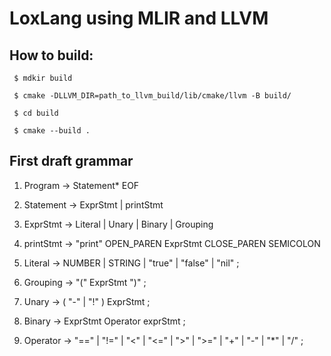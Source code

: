 # LoxLang using MLIR and LLVM

## How to build:

``` $ mdkir build```

``` $ cmake -DLLVM_DIR=path_to_llvm_build/lib/cmake/llvm -B build/```

``` $ cd build```

``` $ cmake --build .```

## First draft grammar

1. Program -> Statement* EOF

2. Statement -> ExprStmt
                | printStmt
                
3. ExprStmt -> Literal
               | Unary
               | Binary
               | Grouping

4. printStmt -> "print" OPEN_PAREN ExprStmt CLOSE_PAREN SEMICOLON  
                
5. Literal -> NUMBER | STRING | "true" | "false" | "nil" ;

6. Grouping -> "(" ExprStmt ")" ;

7. Unary -> ( "-" | "!" ) ExprStmt ;

8. Binary -> ExprStmt Operator exprStmt ;

9. Operator -> "==" | "!=" | "<" | "<=" | ">" | ">=" | "+" | "-" | "*" | "/" ;
